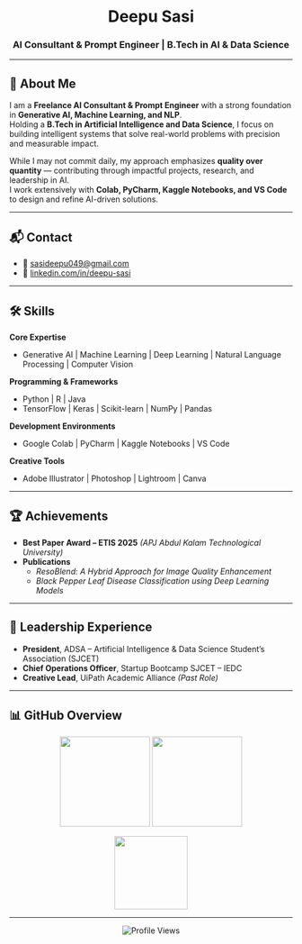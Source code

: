 <h1 align="center">Deepu Sasi</h1>
<h3 align="center">AI Consultant & Prompt Engineer | B.Tech in AI & Data Science</h3>

---

## 🚀 About Me  
I am a **Freelance AI Consultant & Prompt Engineer** with a strong foundation in **Generative AI, Machine Learning, and NLP**.  
Holding a **B.Tech in Artificial Intelligence and Data Science**, I focus on building intelligent systems that solve real-world problems with precision and measurable impact.  

While I may not commit daily, my approach emphasizes **quality over quantity** — contributing through impactful projects, research, and leadership in AI.  
I work extensively with **Colab, PyCharm, Kaggle Notebooks, and VS Code** to design and refine AI-driven solutions.  

---

## 📬 Contact  
- 📧 [sasideepu049@gmail.com](mailto:sasideepu049@gmail.com)  
- 🔗 [linkedin.com/in/deepu-sasi](https://linkedin.com/in/deepu-sasi)  

---

## 🛠 Skills  

**Core Expertise**  
- Generative AI | Machine Learning | Deep Learning | Natural Language Processing | Computer Vision  

**Programming & Frameworks**  
- Python | R | Java  
- TensorFlow | Keras | Scikit-learn | NumPy | Pandas  

**Development Environments**  
- Google Colab | PyCharm | Kaggle Notebooks | VS Code  

**Creative Tools**  
- Adobe Illustrator | Photoshop | Lightroom | Canva  

---

## 🏆 Achievements  
- **Best Paper Award – ETIS 2025** *(APJ Abdul Kalam Technological University)*  
- **Publications**  
  - *ResoBlend: A Hybrid Approach for Image Quality Enhancement*  
  - *Black Pepper Leaf Disease Classification using Deep Learning Models*  

---

## 👔 Leadership Experience  
- **President**, ADSA – Artificial Intelligence & Data Science Student’s Association (SJCET)  
- **Chief Operations Officer**, Startup Bootcamp SJCET – IEDC  
- **Creative Lead**, UiPath Academic Alliance *(Past Role)*  

---

## 📊 GitHub Overview  
<p align="center">
  <img src="https://github-readme-stats.vercel.app/api?username=Deepu-Sasi&show_icons=true&theme=transparent" height="160" />
  <img src="https://github-readme-streak-stats.herokuapp.com/?user=Deepu-Sasi&theme=transparent" height="160" />
</p>
<p align="center">
  <img src="https://github-readme-stats.vercel.app/api/top-langs/?username=Deepu-Sasi&layout=compact&theme=transparent" height="130" />
</p>

---

<p align="center">
  <img src="https://visitcount.itsvg.in/api?id=Deepu-Sasi&label=Profile%20Views&color=6&icon=0&pretty=true" alt="Profile Views"/>
</p>
